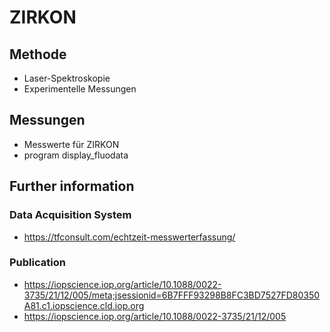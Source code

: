 # ZIRKON

## Methode
- Laser-Spektroskopie
- Experimentelle Messungen 

## Messungen
- Messwerte für ZIRKON 
- program display_fluodata

## Further information 

### Data Acquisition System
- https://tfconsult.com/echtzeit-messwerterfassung/
### Publication
- https://iopscience.iop.org/article/10.1088/0022-3735/21/12/005/meta;jsessionid=6B7FFF93298B8FC3BD7527FD80350A81.c1.iopscience.cld.iop.org
- https://iopscience.iop.org/article/10.1088/0022-3735/21/12/005


